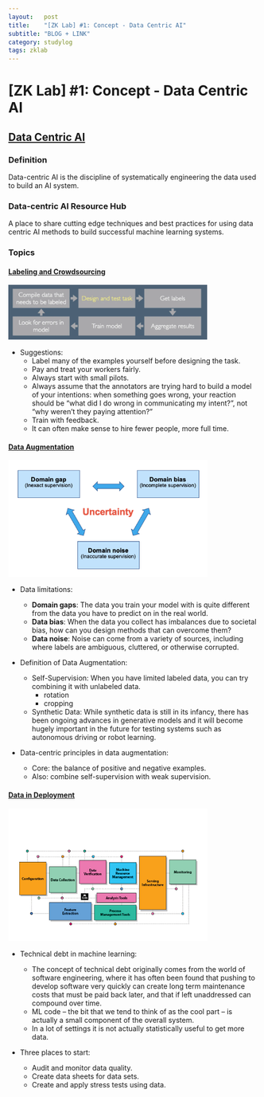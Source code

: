 ```yaml
---
layout:   post
title:    "[ZK Lab] #1: Concept - Data Centric AI"
subtitle: "BLOG + LINK"
category: studylog
tags: zklab
---
```


# [ZK Lab] \#1: Concept - Data Centric AI

## [Data Centric AI](https://datacentricai.org/)

### Definition
Data-centric AI is the discipline of systematically engineering the data used to build an AI system.

### Data-centric AI Resource Hub
A place to share cutting edge techniques and best practices for using data centric AI methods to build successful machine learning systems.

### Topics
#### [Labeling and Crowdsourcing](https://datacentricai.org/labeling-and-crowdsourcing/)

<img alt="Labeling and Crowdsourcing" src="../../../assets/img/blog/2022-05-19/label-and-crowdsourcing.webp" width="400">



- Suggestions:
    - Label many of the examples yourself before designing the task.
    - Pay and treat your workers fairly.
    - Always start with small pilots.
    - Always assume that the annotators are trying hard to build a model of your intentions: when something goes wrong, your reaction should be “what did I do wrong in communicating my intent?”, not “why weren’t they paying attention?”
    - Train with feedback.
    - It can often make sense to hire fewer people, more full time.

#### [Data Augmentation](https://datacentricai.org/data-augmentation/)

<img alt="Labeling and Crowdsourcing" src="../../../assets/img/blog/2022-05-19/data-augmentation.png" width="400">

- Data limitations:
    - **Domain gaps**: The data you train your model with is quite different from the data you have to predict on in the real world.
    - **Data bias**: When the data you collect has imbalances due to societal bias, how can you design methods that can overcome them? 
    - **Data noise**: Noise can come from a variety of sources, including where labels are ambiguous, cluttered, or otherwise corrupted. 

- Definition of Data Augmentation:
    - Self-Supervision: When you have limited labeled data, you can try combining it with unlabeled data. 
        - rotation
        - cropping
    - Synthetic Data: While synthetic data is still in its infancy, there has been ongoing advances in generative models and it will become hugely important in the future for testing systems such as autonomous driving or robot learning. 

- Data-centric principles in data augmentation:
    - Core: the balance of positive and negative examples.
    - Also: combine self-supervision with weak supervision.

#### [Data in Deployment](https://datacentricai.org/data-in-deployment/)

<img alt="Labeling and Crowdsourcing" src="../../../assets/img/blog/2022-05-19/data-in-deployment.jpeg" width="400">

- Technical debt in machine learning:
    - The concept of technical debt originally comes from the world of software engineering, where it has often been found that pushing to develop software very quickly can create long term maintenance costs that must be paid back later, and that if left unaddressed can compound over time.  
    - ML code – the bit that we tend to think of as the cool part – is actually a small component of the overall system.
    - In a lot of settings it is not actually statistically useful to get more data.

- Three places to start:
    - Audit and monitor data quality. 
    - Create data sheets for data sets. 
    - Create and apply stress tests using data.